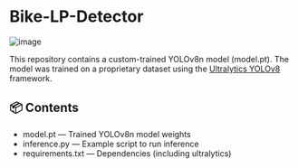# Bike-LP-Detector

![image](<img width="363" height="506" alt="Image" src="https://github.com/user-attachments/assets/19d8bdd1-7a5f-46c1-92ca-af1beec12d6c" />)




This repository contains a custom-trained YOLOv8n model (model.pt). The model was trained on a proprietary dataset using the [Ultralytics YOLOv8](https://github.com/ultralytics/ultralytics) framework.



## 📦 Contents

- model.pt — Trained YOLOv8n model weights
- inference.py — Example script to run inference
- requirements.txt — Dependencies (including ultralytics)


